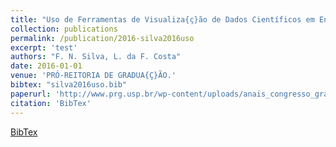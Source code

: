 ```yaml
---
title: "Uso de Ferramentas de Visualiza{ç}ão de Dados Científicos em Ensino Interdisciplinar"
collection: publications
permalink: /publication/2016-silva2016uso
excerpt: 'test'
authors: "F. N. Silva, L. da F. Costa"
date: 2016-01-01
venue: 'PRÓ-REITORIA DE GRADUA{Ç}ÃO.'
bibtex: "silva2016uso.bib"
paperurl: 'http://www.prg.usp.br/wp-content/uploads/anais_congresso_graduacao_usp_2016_v2.pdf'
citation: 'BibTex'
---
```

[BibTex](//files/bibtex/silva2016uso.bib')
